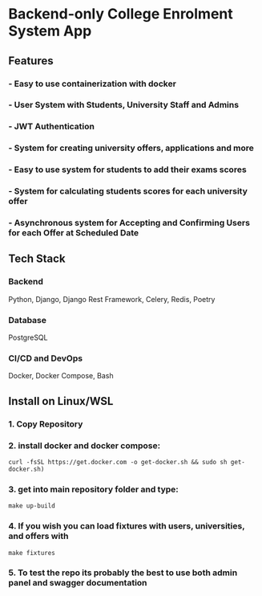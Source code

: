# Backend-only College Enrolment System App

## Features

### - Easy to use containerization with docker

### - User System with Students, University Staff and Admins

### - JWT Authentication

### - System for creating university offers, applications and more

### - Easy to use system for students to add their exams scores

### - System for calculating students scores for each university offer

### - Asynchronous system for Accepting and Confirming Users for each Offer at Scheduled Date

## Tech Stack

### Backend
Python, Django, Django Rest Framework, Celery, Redis, Poetry

### Database
PostgreSQL

### CI/CD and DevOps
Docker, Docker Compose, Bash

## Install on Linux/WSL
### 1. Copy Repository
### 2. install docker and docker compose:
```curl -fsSL https://get.docker.com -o get-docker.sh && sudo sh get-docker.sh)```
### 3. get into main repository folder and type:
```make up-build```
### 4. If you wish you can load fixtures with users, universities, and offers with 
```make fixtures```
### 5. To test the repo its probably the best to use both admin panel and swagger documentation